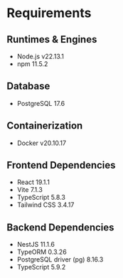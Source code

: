 # Requirements

## Runtimes & Engines
- Node.js v22.13.1
- npm 11.5.2

## Database
- PostgreSQL 17.6

## Containerization
- Docker v20.10.17

## Frontend Dependencies
- React 19.1.1
- Vite 7.1.3
- TypeScript 5.8.3
- Tailwind CSS 3.4.17

## Backend Dependencies  
- NestJS 11.1.6
- TypeORM 0.3.26
- PostgreSQL driver (pg) 8.16.3
- TypeScript 5.9.2